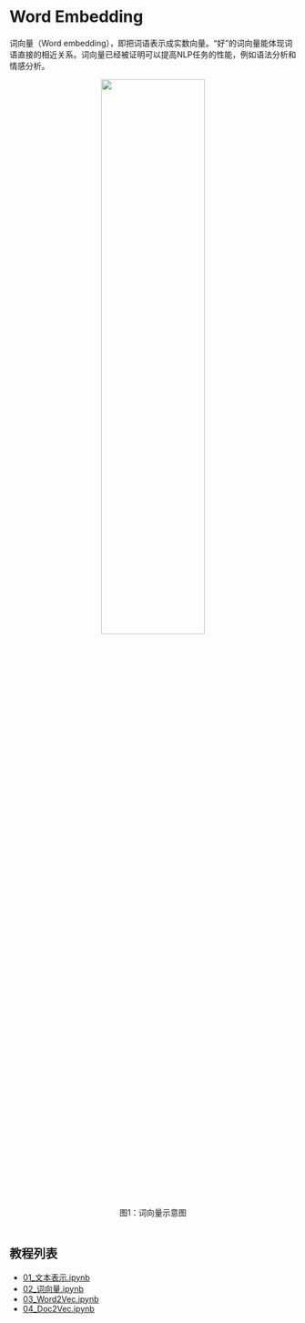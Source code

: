 # Word Embedding


词向量（Word embedding），即把词语表示成实数向量。“好”的词向量能体现词语直接的相近关系。词向量已经被证明可以提高NLP任务的性能，例如语法分析和情感分析。

<p align="center">
<img src="https://ai-studio-static-online.cdn.bcebos.com/54878855b1df42f9ab50b280d76906b1e0175f280b0f4a2193a542c72634a9bf" width="60%" height="50%"> <br />
</p>
<br><center>图1：词向量示意图</center></br>

## 教程列表

- [01_文本表示.ipynb](01_文本表示.ipynb)
- [02_词向量.ipynb](02_词向量.ipynb)
- [03_Word2Vec.ipynb](03_Word2Vec.ipynb)
- [04_Doc2Vec.ipynb](04_Doc2Vec.ipynb)
